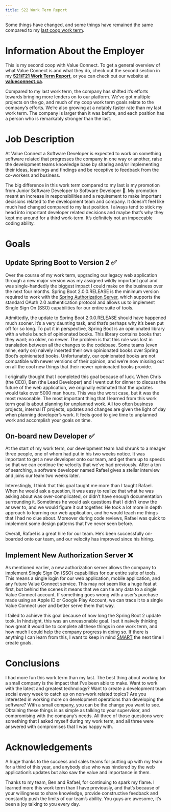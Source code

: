 ```yaml
---
title: S22 Work Term Report
---
```


Some things have changed, and some things have remained the same compared to my [last coop work term](https://ryansheppard.tech/documentation/coop_work_reports/valueconnect).

# Information About the Employer

This is my second coop with Value Connect. To get a general overview of what Value Connect is and what they do, check out the second section in my **[S21/F21 Work Term Report](https://ryansheppard.tech/documentation/coop_work_reports/valueconnect)**, or you can check out our website at [**valueconnect.ca**](http://valueconnect.ca).

Compared to my last work term, the company has shifted it’s efforts towards bringing more lenders on to our platform. We’ve got multiple projects on the go, and much of my coop work term goals relate to the company’s efforts. We’re also growing at a notably faster rate than my last work term. The company is larger than it was before, and each position has a person who is remarkably stronger than the last.

# Job Description

At Value Connect a Software Developer is expected to work on something software related that progresses the company in one way or another, raise the development teams knowledge base by sharing and/or implementing their ideas, learnings and findings and be receptive to feedback from the co-workers and business.

The big difference in this work term compared to my last is my promotion from Junior Software Developer to Software Developer 🎉. My promotion meant an increase in responsibilities and a requirement to make important decisions related to the development team and company. It doesn’t feel like much had changed compared to my last position. I always tend to stick my head into important developer related decisions and maybe that’s why they kept me around for a third work-term. It’s definitely not an impeccable coding ability.

# Goals

## Update Spring Boot to Version 2 ✅

Over the course of my work term, upgrading our legacy web application through a new major version was my assigned wildly important goal and was single-handedly the biggest impact I could make on the business over the next four months. Spring Boot 2.0.0.RELEASE is the minimum version required to work with the [Spring Authorization Server](https://github.com/spring-projects/spring-authorization-server), which supports the standard OAuth 2.0 authentication protocol and allows us to implement Single Sign On (SSO) capabilities for our entire suite of tools.

Admittedly, the update to Spring Boot 2.0.0.RELEASE should have happened much sooner. It’s a very daunting task, and that’s perhaps why it’s been put off for so long. To put it in perspective, Spring Boot is an opinionated library with a whole bunch of opinionated books. This library contains books that they want; no older, no newer. The problem is that this rule was lost in translation between all the changes to the codebase. Some teams (even mine, early on) naively inserted their own opinionated books over Spring Boot’s opinionated books. Unfortunately, our opinionated books are not compatible with newer versions of their opinion, and we’re now missing out on all the cool new things that their newer opinionated books provide.

I originally thought that I completed this goal because of luck. When Chris (the CEO), Ben (the Lead Developer) and I went out for dinner to discuss the future of the web application, we originally estimated that the updates would take over 5000 man hours. This was the worst case, but it was the most reasonable. The most important thing that I learned from this work term goal is about planning for unplanned work. All too often business projects, internal IT projects, updates and changes are given the light of day when planning developer’s work. It feels good to give time to unplanned work and accomplish your goals on time.

## On-board new Developer ✅

At the start of my work term, our development team had shrunk to a meager three people, one of whom had put in his two weeks notice. It was important to get a new developer onto our team, and get them up to speeds so that we can continue the velocity that we’ve had previously. After a ton of searching, a software developer named Rafael gives a stellar interview and joins our team two weeks later.

Interestingly, I think that this goal taught me more than I taught Rafael. When he would ask a question, it was easy to realize that what he was asking about was over-complicated, or didn’t have enough documentation surrounding it. Sometimes he would ask questions that I didn’t know the answer to, and we would figure it out together. He took a lot more in depth approach to learning our web application, and he would teach me things that I had no clue about. Moreover during code reviews, Rafael was quick to implement some design patterns that I’ve never seen before.

Overall, Rafael is a great hire for our team. He’s been successfully on-boarded onto our team, and our velocity has improved since his hiring.

## Implement New Authorization Server ❌

As mentioned earlier, a new authorization server allows the company to implement Single Sign On (SSO) capabilities for our entire suite of tools. This means a single login for our web application, mobile application, and any future Value Connect service. This may not seem like a huge feat at first, but behind the scenes it means that we can tie any data to a single Value Connect account. If something goes wrong with a user’s purchase made using an Apple ID or Google Play Account, we can trace it to a single Value Connect user and better serve them that way.

I failed to achieve this goal because of how long the Spring Boot 2 update took. In hindsight, this was an unreasonable goal. I set it naively thinking how great it would be to complete all these things in one work term, and how much I could help the company progress in doing so. If there is anything I can learn from this, I want to keep in mind [SMART](https://www.atlassian.com/blog/productivity/how-to-write-smart-goals) the next time I create goals.

# Conclusions

I had more fun this work term than my last. The best thing about working for a small company is the impact that I’ve been able to make. Want to work with the latest and greatest technology? Want to create a development team social every week to catch up on non-work related topics? Are you interested in working more on development operations than developing the software? With a small company, you can be the change you want to see. Obtaining these things is as simple as talking to your supervisor, and compromising with the company’s needs. All three of those questions were something that I asked myself during my work term, and all three were answered with compromises that I was happy with.

# Acknowledgements

A huge thanks to the success and sales teams for putting up with my team for a third of this year, and anybody else who was hindered by the web application’s updates but also saw the value and importance in them.

Thanks to my team, Ben and Rafael, for continuing to spark my flame. I learned more this work term than I have previously, and that’s because of your willingness to share knowledge, provide constructive feedback and constantly push the limits of our team’s ability. You guys are awesome, it’s been a joy talking to you every day.
